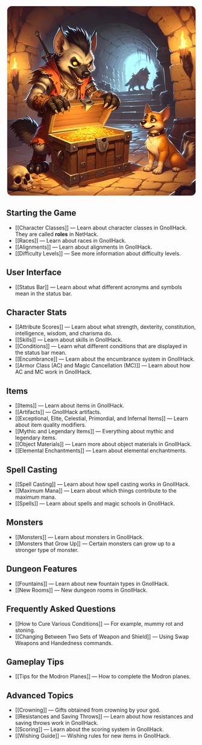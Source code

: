 ![gameplay-information-q90](/uploads/Gameplay%20Information/gameplay-information-q90.webp)

## Starting the Game

* [[Character Classes]] — Learn about character classes in GnollHack. They are called **roles** in NetHack.
* [[Races]] — Learn about races in GnollHack.
* [[Alignments]] — Learn about alignments in GnollHack.
* [[Difficulty Levels]] — See more information about difficulty levels.

## User Interface

* [[Status Bar]] — Learn about what different acronyms and symbols mean in the status bar.

## Character Stats

* [[Attribute Scores]] — Learn about what strength, dexterity, constitution, intelligence, wisdom, and charisma do.
* [[Skills]] — Learn about skills in GnollHack.
* [[Conditions]] — Learn what different conditions that are displayed in the status bar mean.
* [[Encumbrance]] — Learn about the encumbrance system in GnollHack.
* [[Armor Class (AC) and Magic Cancellation (MC)]] — Learn about how AC and MC work in GnollHack.

## Items

* [[Items]] — Learn about items in GnollHack.
* [[Artifacts]] — GnollHack artifacts.
* [[Exceptional, Elite, Celestial, Primordial, and Infernal Items]] — Learn about item quality modifiers.
* [[Mythic and Legendary Items]] — Everything about mythic and legendary items.
* [[Object Materials]] — Learn more about object materials in GnollHack.
* [[Elemental Enchantments]] — Learn about elemental enchantments.

## Spell Casting

* [[Spell Casting]] — Learn about how spell casting works in GnollHack.
* [[Maximum Mana]] — Learn about which things contribute to the maximum mana.
* [[Spells]] — Learn about spells and magic schools in GnollHack.

## Monsters

* [[Monsters]] — Learn about monsters in GnollHack.
* [[Monsters that Grow Up]] — Certain monsters can grow up to a stronger type of monster.

## Dungeon Features

* [[Fountains]] — Learn about new fountain types in GnollHack.
* [[New Rooms]] — New dungeon rooms in GnollHack.

## Frequently Asked Questions

* [[How to Cure Various Conditions]] — For example, mummy rot and stoning.
* [[Changing Between Two Sets of Weapon and Shield]] — Using Swap Weapons and Handedness commands.

## Gameplay Tips

* [[Tips for the Modron Planes]] — How to complete the Modron planes.

## Advanced Topics

* [[Crowning]] — Gifts obtained from crowning by your god.
* [[Resistances and Saving Throws]] — Learn about how resistances and saving throws work in GnollHack.
* [[Scoring]] — Learn about the scoring system in GnollHack.
* [[Wishing Guide]] — Wishing rules for new items in GnollHack.